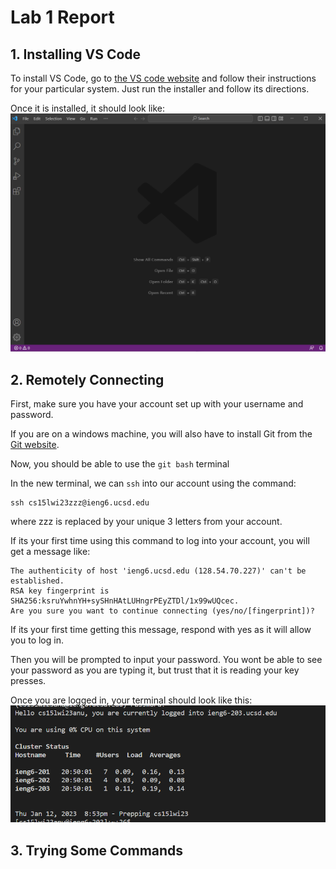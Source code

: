 # Lab 1 Report

## 1. Installing VS Code

To install VS Code, go to [the VS code website](https://code.visualstudio.com/) and follow their 
instructions for your particular system. Just run the installer and follow its directions.

Once it is installed, it should look like: ![Image](image12.png)

## 2. Remotely Connecting

First, make sure you have your account set up with your username and password. 

If you are on a windows machine, you will also have to install Git from the [Git website](https://gitforwindows.org/).

Now, you should be able to use the `git bash` terminal 

In the new terminal, we can `ssh` into our account using the command:
```
ssh cs15lwi23zzz@ieng6.ucsd.edu
```
where zzz is replaced by your unique 3 letters
from your account.

If its your first time using this command to log
into your account, you will get a message like:
```
The authenticity of host 'ieng6.ucsd.edu (128.54.70.227)' can't be established.
RSA key fingerprint is SHA256:ksruYwhnYH+sySHnHAtLUHngrPEyZTDl/1x99wUQcec.
Are you sure you want to continue connecting (yes/no/[fingerprint])? 
```

If its your first time getting this message, respond with yes as it will allow you to log in.

Then you will be prompted to input your password. You wont be able to see your password as you are typing it, but trust that it is reading your key presses. 

Once you are logged in, your terminal should look like this:
![Image](cse15lLab1Report1.png)

## 3. Trying Some Commands

